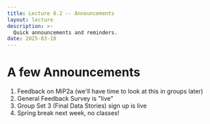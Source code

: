 ```yaml
---
title: Lecture 8.2 -- Announcements
layout: lecture
description: >-
  Quick announcements and reminders.
date: 2025-03-10
---
```


# A few Announcements

1. Feedback on MiP2a (we'll have time to look at this in groups later)
1. General Feedback Survey is "live"
1. Group Set 3 (Final Data Stories) sign up is live 
1. Spring break next week, no classes!